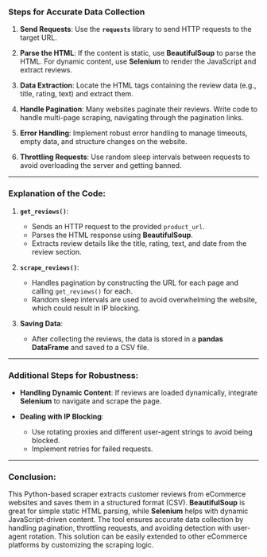 
### Steps for Accurate Data Collection

1. **Send Requests**: Use the **`requests`** library to send HTTP requests to the target URL.
   
2. **Parse the HTML**: If the content is static, use **BeautifulSoup** to parse the HTML. For dynamic content, use **Selenium** to render the JavaScript and extract reviews.

3. **Data Extraction**: Locate the HTML tags containing the review data (e.g., title, rating, text) and extract them.

4. **Handle Pagination**: Many websites paginate their reviews. Write code to handle multi-page scraping, navigating through the pagination links.

5. **Error Handling**: Implement robust error handling to manage timeouts, empty data, and structure changes on the website.

6. **Throttling Requests**: Use random sleep intervals between requests to avoid overloading the server and getting banned.

---

### Explanation of the Code:

1. **`get_reviews()`**:
   - Sends an HTTP request to the provided `product_url`.
   - Parses the HTML response using **BeautifulSoup**.
   - Extracts review details like the title, rating, text, and date from the review section.

2. **`scrape_reviews()`**:
   - Handles pagination by constructing the URL for each page and calling `get_reviews()` for each.
   - Random sleep intervals are used to avoid overwhelming the website, which could result in IP blocking.

3. **Saving Data**:
   - After collecting the reviews, the data is stored in a **pandas DataFrame** and saved to a CSV file.

---

### Additional Steps for Robustness:

- **Handling Dynamic Content**: If reviews are loaded dynamically, integrate **Selenium** to navigate and scrape the page.
   
- **Dealing with IP Blocking**:
   - Use rotating proxies and different user-agent strings to avoid being blocked. 
   - Implement retries for failed requests.

---

### Conclusion:

This Python-based scraper extracts customer reviews from eCommerce websites and saves them in a structured format (CSV). **BeautifulSoup** is great for simple static HTML parsing, while **Selenium** helps with dynamic JavaScript-driven content. The tool ensures accurate data collection by handling pagination, throttling requests, and avoiding detection with user-agent rotation. This solution can be easily extended to other eCommerce platforms by customizing the scraping logic.
